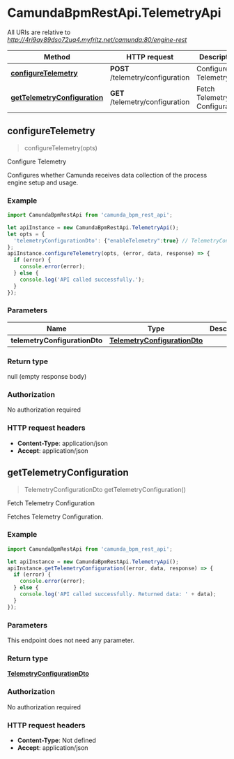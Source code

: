 # CamundaBpmRestApi.TelemetryApi

All URIs are relative to *http://4ri9ay89dso72uq4.myfritz.net/camunda:80/engine-rest*

Method | HTTP request | Description
------------- | ------------- | -------------
[**configureTelemetry**](TelemetryApi.md#configureTelemetry) | **POST** /telemetry/configuration | Configure Telemetry
[**getTelemetryConfiguration**](TelemetryApi.md#getTelemetryConfiguration) | **GET** /telemetry/configuration | Fetch Telemetry Configuration



## configureTelemetry

> configureTelemetry(opts)

Configure Telemetry

Configures whether Camunda receives data collection of the process engine setup and usage.

### Example

```javascript
import CamundaBpmRestApi from 'camunda_bpm_rest_api';

let apiInstance = new CamundaBpmRestApi.TelemetryApi();
let opts = {
  'telemetryConfigurationDto': {"enableTelemetry":true} // TelemetryConfigurationDto | 
};
apiInstance.configureTelemetry(opts, (error, data, response) => {
  if (error) {
    console.error(error);
  } else {
    console.log('API called successfully.');
  }
});
```

### Parameters


Name | Type | Description  | Notes
------------- | ------------- | ------------- | -------------
 **telemetryConfigurationDto** | [**TelemetryConfigurationDto**](TelemetryConfigurationDto.md)|  | [optional] 

### Return type

null (empty response body)

### Authorization

No authorization required

### HTTP request headers

- **Content-Type**: application/json
- **Accept**: application/json


## getTelemetryConfiguration

> TelemetryConfigurationDto getTelemetryConfiguration()

Fetch Telemetry Configuration

Fetches Telemetry Configuration.

### Example

```javascript
import CamundaBpmRestApi from 'camunda_bpm_rest_api';

let apiInstance = new CamundaBpmRestApi.TelemetryApi();
apiInstance.getTelemetryConfiguration((error, data, response) => {
  if (error) {
    console.error(error);
  } else {
    console.log('API called successfully. Returned data: ' + data);
  }
});
```

### Parameters

This endpoint does not need any parameter.

### Return type

[**TelemetryConfigurationDto**](TelemetryConfigurationDto.md)

### Authorization

No authorization required

### HTTP request headers

- **Content-Type**: Not defined
- **Accept**: application/json

